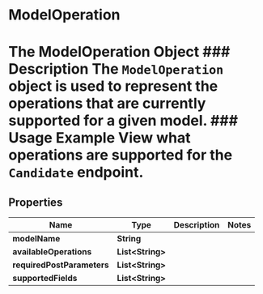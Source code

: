 

# ModelOperation

# The ModelOperation Object ### Description The `ModelOperation` object is used to represent the operations that are currently supported for a given model.  ### Usage Example View what operations are supported for the `Candidate` endpoint.
## Properties

Name | Type | Description | Notes
------------ | ------------- | ------------- | -------------
**modelName** | **String** |  | 
**availableOperations** | **List&lt;String&gt;** |  | 
**requiredPostParameters** | **List&lt;String&gt;** |  | 
**supportedFields** | **List&lt;String&gt;** |  | 



